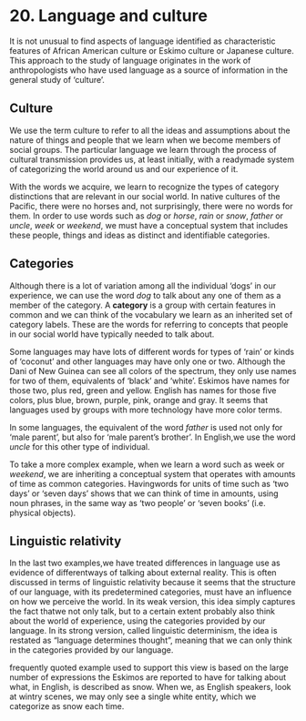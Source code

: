 # 20. Language and culture
It is not unusual to find aspects of language identified as characteristic features of African American culture or Eskimo culture or Japanese culture. This approach to the study of language originates in the work of anthropologists who have used language as a source of information in the general study of ‘culture’.

## Culture
We use the term culture to refer to all the ideas and assumptions about the nature of things and people that we learn when we become members of social groups. The particular language we learn through the process of cultural transmission provides us, at least initially, with a readymade
system of categorizing the world around us and our experience of it.


With the words we acquire, we learn to recognize the types of category distinctions that are relevant in our social world. In native cultures of the Pacific, there were no horses and,
not surprisingly, there were no words for them. In order to use words such as *dog* or *horse*, *rain* or *snow*, *father* or *uncle*, *week* or *weekend*, we must have a conceptual system that includes these people, things and ideas as distinct and identifiable categories.

## Categories
Although there is a lot of variation among all the individual ‘dogs’ in our experience, we can use the word *dog* to talk about any one of them as a member of the category. A **category** is a group with certain features in common and
we can think of the vocabulary we learn as an inherited set of category labels. These are the words for referring to concepts that people in our social world have typically needed to talk about.

Some languages may have lots of different words for types of ‘rain’ or kinds of ‘coconut’ and other languages may have only one or two. Although the Dani of New Guinea can see all colors of the spectrum, they only use names for two of them, equivalents of ‘black’ and ‘white’. Eskimos have names for those two, plus red, green and yellow. English has names for
those five colors, plus blue, brown, purple, pink, orange and gray. It seems that languages used by groups with more technology have more color terms.

In some languages, the equivalent of the word *father* is used not only for ‘male parent’, but also for ‘male parent’s brother’. In English,we use the word *uncle* for this other type of individual.

To take a more complex example, when we learn a word such as week or *weekend*, we are inheriting a conceptual system that operates with amounts of time as common categories. Havingwords for units of time such as ‘two days’ or ‘seven days’ shows that we can think of time in amounts, using noun phrases, in the same way as ‘two people’ or ‘seven books’ (i.e. physical objects).

## Linguistic relativity
In the last two examples,we have treated differences in language use as evidence of differentways of talking about external reality. This is often discussed in terms
of linguistic relativity because it seems that the structure of our language, with its predetermined categories, must have an influence on how we perceive the world. In its weak version, this idea simply captures the fact thatwe not only talk, but to a certain extent probably also think about the world of experience, using the categories provided by our language. In its strong version, called linguistic determinism, the idea is restated as “language determines thought”, meaning that we can only think in the categories provided by our language.

frequently quoted example used to support this view is based on the large number of expressions the Eskimos are reported to have for talking about what, in English, is described as snow. When we, as English speakers, look at wintry scenes, we may only see a single white entity, which we categorize as snow each time.